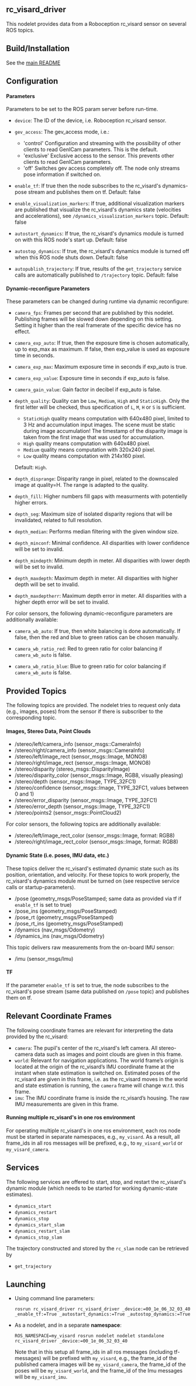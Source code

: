 
rc_visard_driver
----------------

This nodelet provides data from a Roboception rc_visard sensor on several ROS topics.

Build/Installation
------------------

See the [main README](../README.md)


Configuration
-------------

#### Parameters

Parameters to be set to the ROS param server before run-time.

- `device`: The ID of the device, i.e. Roboception rc_visard sensor.

- `gev_access`:  The gev_access mode, i.e.:
  - 'control'   Configuration and streaming with the possibility of other
                clients to read GenICam parameters. This is the default.
  - 'exclusive' Exclusive access to the sensor. This prevents other clients to
                read GenICam parameters.
  - 'off'       Switches gev access completely off. The node only streams pose
                information if switched on.

- `enable_tf`: If true then the node subscribes to the rc_visard's dynamics-pose stream and publishes them on tf.
  Default: false
  
- `enable_visualization_markers`: If true, additional visualization markers are 
  published that visualize the rc_visard's dynamics state (velocities and accelerations),
  see `/dynamics_visualization_markers` topic. Default: false

- `autostart_dynamics`: If true, the rc_visard's dynamics module is turned on with this ROS node's
  start up. Default: false

- `autostop_dynamics`: If true, the rc_visard's dynamics module is turned off when this ROS node
  shuts down. Default: false
  
- `autopublish_trajectory`: If true, results of the `get_trajectory` service 
  calls are automatically published to `/trajectory` topic. 
  Default: false 

#### Dynamic-reconfigure Parameters

  These parameters can be changed during runtime via dynamic reconfigure:

  - `camera_fps`: Frames per second that are published by this nodelet. Publishing frames will
    be slowed down depending on this setting. Setting it higher than the real
    framerate of the specific device has no effect.

  - `camera_exp_auto`: If true, then the exposure time is chosen automatically, up to exp_max as
    maximum. If false, then exp_value is used as exposure time in seconds.

  - `camera_exp_max`: Maximum exposure time in seconds if exp_auto is true.

  - `camera_exp_value`: Exposure time in seconds if exp_auto is false.

  - `camera_gain_value`: Gain factor in decibel if exp_auto is false.

  - `depth_quality`:
    Quality can be `Low`, `Medium`, `High` and `StaticHigh`. Only the first
    letter will be checked, thus specification of `L`, `M`, `H` or `S` is
    sufficient.

    + `StaticHigh` quality means computation with 640x480 pixel, limited to 3 Hz
      and accumulation input images. The scene must be static during image
      accumulation! The timestamp of the disparity image is taken from the first
      image that was used for accumulation.
    + `High` quality means computation with 640x480 pixel.
    + `Medium` quality means computation with 320x240 pixel.
    + `Low` quality means computation with 214x160 pixel.

    Default: `High`.

  - `depth_disprange`:
    Disparity range in pixel, related to the downscaled image at quality=H. The
    range is adapted to the quality.

  - `depth_fill`:
    Higher numbers fill gaps with measurments with potentielly higher errors.

  - `depth_seg`:
    Maximum size of isolated disparity regions that will be invalidated,
    related to full resolution.

  - `depth_median`:
    Performs median filtering with the given window size.

  - `depth_minconf`:
    Minimal confidence. All disparities with lower confidence will be set to
    invalid.

  - `depth_mindepth`:
    Minimum depth in meter. All disparities with lower depth will be set to
    invalid.

  - `depth_maxdepth`:
    Maximum depth in meter. All disparities with higher depth will be set to
    invalid.

  - `depth_maxdeptherr`:
    Maximum depth error in meter. All disparities with a higher depth error will
    be set to invalid.

For color sensors, the following dynamic-reconfigure parameters are additionally
available:

  - `camera_wb_auto`: If true, then white balancing is done automatically. If
    false, then the red and blue to green ratios can be chosen manually.

  - `camera_wb_ratio_red`:
    Red to green ratio for color balancing if `camera_wb_auto` is false.

  - `camera_wb_ratio_blue`:
    Blue to green ratio for color balancing if `camera_wb_auto` is false.

Provided Topics
---------------

The following topics are provided. The nodelet tries to request only
data (e.g., images, poses) from the sensor if there is subscriber
to the corresponding topic.

#### Images, Stereo Data, Point Clouds

- /stereo/left/camera_info (sensor_msgs::CameraInfo)
- /stereo/right/camera_info (sensor_msgs::CameraInfo)
- /stereo/left/image_rect (sensor_msgs::Image, MONO8)
- /stereo/right/image_rect (sensor_msgs::Image, MONO8)
- /stereo/disparity (stereo_msgs::DisparityImage)
- /stereo/disparity_color (sensor_msgs::Image, RGB8, visually pleasing)
- /stereo/depth (sensor_msgs::Image, TYPE_32FC1)
- /stereo/confidence (sensor_msgs::Image, TYPE_32FC1, values between 0 and 1)
- /stereo/error_disparity (sensor_msgs::Image, TYPE_32FC1)
- /stereo/error_depth (sensor_msgs::Image, TYPE_32FC1)
- /stereo/points2 (sensor_msgs::PointCloud2)

For color sensors, the following topics are additionally available:

- /stereo/left/image_rect_color (sensor_msgs::Image, format: RGB8)
- /stereo/right/image_rect_color (sensor_msgs::Image, format: RGB8)

#### Dynamic State (i.e. poses, IMU data, etc.)

These topics deliver the rc_visard's estimated dynamic state such as its
position, orientation, and velocity. For these topics to work properly,
the rc_visard's dynamics module must be turned on (see respective
service calls or startup-parameters).

- /pose (geometry_msgs/PoseStamped; same data as provided via tf if `enable_tf` is set to true)
- /pose_ins (geometry_msgs/PoseStamped)
- /pose_rt (geometry_msgs/PoseStamped)
- /pose_rt_ins (geometry_msgs/PoseStamped)
- /dynamics (nav_msgs/Odometry)
- /dynamics_ins (nav_msgs/Odometry)

This topic delivers raw measurements from the on-board IMU sensor:
- /imu (sensor_msgs/Imu)


#### TF

If the parameter `enable_tf` is set to true, the node subscribes to the
rc_visard's pose stream (same data published on `/pose` topic) and publishes them on tf.


Relevant Coordinate Frames
--------------------------

The following coordinate frames are relevant for interpreting the data
provided by the rc_visard:

- `camera`: The pupil's center of the rc_visard's left camera. All stereo-camera
 data such as images and point clouds are given in this frame.
- `world`: Relevant for navigation applications. The world frame’s origin is
 located at the origin of the rc_visard’s IMU coordinate frame at the instant
 when state estimation is switched on.
 Estimated poses of the rc_visard are given in this frame, i.e. as the rc_visard moves in the world and
 state estimation is running, the `camera` frame will change w.r.t. this frame.
- `imu`: The IMU coordinate frame is inside the rc_visard’s housing. The raw IMU
 measurements are given in this frame.

#### Running multiple rc_visard's in one ros environment

For operating multiple rc_visard's in one ros environment, each ros node must
be started in separate namespaces, e.g., `my_visard`. As a result, all frame_ids in all ros
messages will be prefixed, e.g., to `my_visard_world` or `my_visard_camera`.


Services
--------

The following services are offered to start, stop, and restart the rc_visard's
dynamic module (which needs to be started for working dynamic-state estimates).

- `dynamics_start`
- `dynamics_restart`
- `dynamics_stop`
- `dynamics_start_slam`
- `dynamics_restart_slam`
- `dynamics_stop_slam`

The trajectory constructed and stored by the `rc_slam` node
can be retrieved by

- `get_trajectory`



Launching
---------

- Using command line parameters:

      rosrun rc_visard_driver rc_visard_driver _device:=00_1e_06_32_03_40 _enable_tf:=True _autostart_dynamics:=True _autostop_dynamics:=True

- As a nodelet, and in a separate **namespace**:

      ROS_NAMESPACE=my_visard rosrun nodelet nodelet standalone rc_visard_driver _device:=00_1e_06_32_03_40

  Note that in this setup all frame_ids in all ros messages (including
  tf-messages) will be prefixed with `my_visard`, e.g., the frame_id of
  the published camera images will be `my_visard_camera`, the frame_id
  of the poses will be `my_visard_world`, and the frame_id of
  the Imu messages will be `my_visard_imu`.
